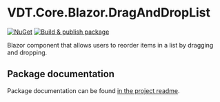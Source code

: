 ﻿# VDT.Core.Blazor.DragAndDropList

[![NuGet](https://img.shields.io/nuget/v/VDT.Core.Blazor.DragAndDropList.svg)](https://www.nuget.org/packages/VDT.Core.Blazor.DragAndDropList/) [![Build & publish package](https://github.com/maikelbos0/VDT.Core.Blazor.DragAndDropList/actions/workflows/Publish.yml/badge.svg)](https://github.com/maikelbos0/VDT.Core.Blazor.DragAndDropList/actions/workflows/Publish.yml)

Blazor component that allows users to reorder items in a list by dragging and dropping.

## Package documentation

Package documentation can be found [in the project readme](src/VDT.Core.Blazor.DragAndDropList/README.md).
